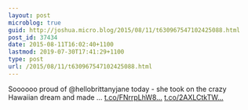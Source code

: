 ```yaml
---
layout: post
microblog: true
guid: http://joshua.micro.blog/2015/08/11/t630967547102425088.html
post_id: 37434
date: 2015-08-11T16:02:40+1100
lastmod: 2019-07-30T17:41:29+1100
type: post
url: /2015/08/11/t630967547102425088.html
---
```

Soooooo proud of @hellobrittanyjane today - she took on the crazy Hawaiian dream and made … [t.co/FNrrpLhW8...](http://t.co/FNrrpLhW8H) [t.co/2AXLCtkTW...](http://t.co/2AXLCtkTWn)
